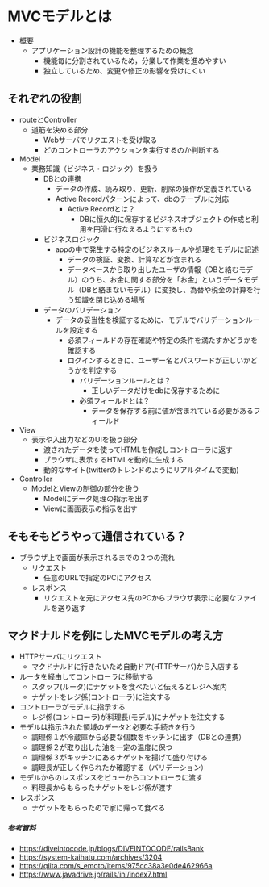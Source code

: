 # MVCモデルとは
- 概要
  - アプリケーション設計の機能を整理するための概念
    - 機能毎に分割されているため，分業して作業を進めやすい
    - 独立しているため、変更や修正の影響を受けにくい
## それぞれの役割
- routeとController
  - 道筋を決める部分
    - Webサーバでリクエストを受け取る
    - どのコントローラのアクションを実行するのか判断する
- Model
  - 業務知識（ビジネス・ロジック）を扱う
    - DBとの連携
      - データの作成、読み取り、更新、削除の操作が定義されている
      - Active Recordパターンによって、dbのテーブルに対応
        - Active Recordとは？
          - DBに恒久的に保存するビジネスオブジェクトの作成と利用を円滑に行なえるようにするもの
    - ビジネスロジック
      - appの中で発生する特定のビジネスルールや処理をモデルに記述
        - データの検証、変換、計算などが含まれる
        - データベースから取り出したユーザの情報（DBと絡むモデル）のうち、お金に関する部分を「お金」というデータモデル（DBと絡まないモデル）に変換し、為替や税金の計算を行う知識を閉じ込める場所
    - データのバリデーション
      - データの妥当性を検証するために、モデルでバリデーションルールを設定する
        - 必須フィールドの存在確認や特定の条件を満たすかどうかを確認する
        - ログインするときに、ユーザー名とパスワードが正しいかどうかを判定する
          - バリデーションルールとは？
            - 正しいデータだけをdbに保存するために
          - 必須フィールドとは？
            - データを保存する前に値が含まれている必要があるフィールド
- View
  - 表示や入出力などのUIを扱う部分
    - 渡されたデータを使ってHTMLを作成しコントローラに返す
    - ブラウザに表示するHTMLを動的に生成する
    - 動的なサイト(twitterのトレンドのようにリアルタイムで変動)
- Controller
  - ModelとViewの制御の部分を扱う
    - Modelにデータ処理の指示を出す
    - Viewに画面表示の指示を出す
##  そもそもどうやって通信されている？
- ブラウザ上で画面が表示されるまでの２つの流れ
  - リクエスト
    - 任意のURLで指定のPCにアクセス
  - レスポンス
    - リクエストを元にアクセス先のPCからブラウザ表示に必要なファイルを送り返す
##  マクドナルドを例にしたMVCモデルの考え方
- HTTPサーバにリクエスト
  - マクドナルドに行きたいため自動ドア(HTTPサーバ)から入店する
- ルータを経由してコントローラに移動する
  - スタッフ(ルータ)にナゲットを食べたいと伝えるとレジへ案内
  - ナゲットをレジ係(コントローラ)に注文する
- コントローラがモデルに指示する
  - レジ係(コントローラ)が料理長(モデル)にナゲットを注文する
- モデルは指示された領域のデータと必要な手続きを行う
  - 調理係１が冷蔵庫から必要な個数をキッチンに出す（DBとの連携）
  - 調理係２が取り出した油を一定の温度に保つ
  - 調理係３がキッチンにあるナゲットを揚げて盛り付ける
  - 調理長が正しく作られたか確認する（バリデーション）
- モデルからのレスポンスをビューからコントローラに渡す
  - 料理長からもらったナゲットをレジ係が渡す
- レスポンス
  - ナゲットをもらったので家に帰って食べる
##### 参考資料
  - https://diveintocode.jp/blogs/DIVEINTOCODE/railsBank
  - https://system-kaihatu.com/archives/3204
  - https://qiita.com/s_emoto/items/975cc38a3e0de462966a
  - https://www.javadrive.jp/rails/ini/index7.html
